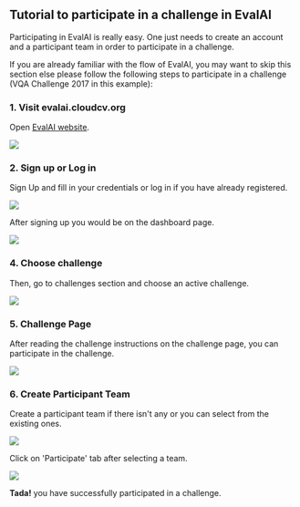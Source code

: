 ## Tutorial to participate in a challenge in EvalAI

Participating in EvalAI is really easy. One just needs to create an account and a participant team in order to participate in a challenge.

If you are already familiar with the flow of EvalAI, you may want to skip this section else please follow the following steps to participate in a challenge (VQA Challenge 2017 in this example):

### 1. Visit evalai.cloudcv.org

Open [EvalAI website](https://evalai.cloudcv.org/).

<img src="_static/img/1.png"/>

### 2. Sign up or Log in

Sign Up and fill in your credentials or log in if you have already registered.

<img src="_static/img/3.png" />

After signing up you would be on the dashboard page.

<img src="_static/img/4.png" />

### 4. Choose challenge

Then, go to challenges section and choose an active challenge.

<img src="_static/img/5.png" />

### 5. Challenge Page

After reading the challenge instructions on the challenge page, you can participate in the challenge.

<img src="_static/img/6.png" />

### 6. Create Participant Team

Create a participant team if there isn't any or you can select from the existing ones.

<img src="_static/img/7.png" />

Click on 'Participate' tab after selecting a team.

<img src="_static/img/9.png" />

**Tada!** you have successfully participated in a challenge.

